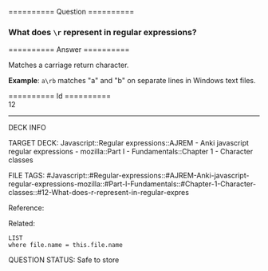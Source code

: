 ========== Question ==========  

### What does `\r` represent in regular expressions?  

========== Answer ==========  

Matches a carriage return character.

**Example**: `a\rb` matches "a" and "b" on separate lines in Windows text files.

========== Id ==========  
12

---

DECK INFO

TARGET DECK: Javascript::Regular expressions::AJREM - Anki javascript regular expressions - mozilla::Part I - Fundamentals::Chapter 1 - Character classes

FILE TAGS: #Javascript::#Regular-expressions::#AJREM-Anki-javascript-regular-expressions-mozilla::#Part-I-Fundamentals::#Chapter-1-Character-classes::#12-What-does-r-represent-in-regular-expres

Reference:

Related:

```dataview
LIST
where file.name = this.file.name
```


QUESTION STATUS: Safe to store

